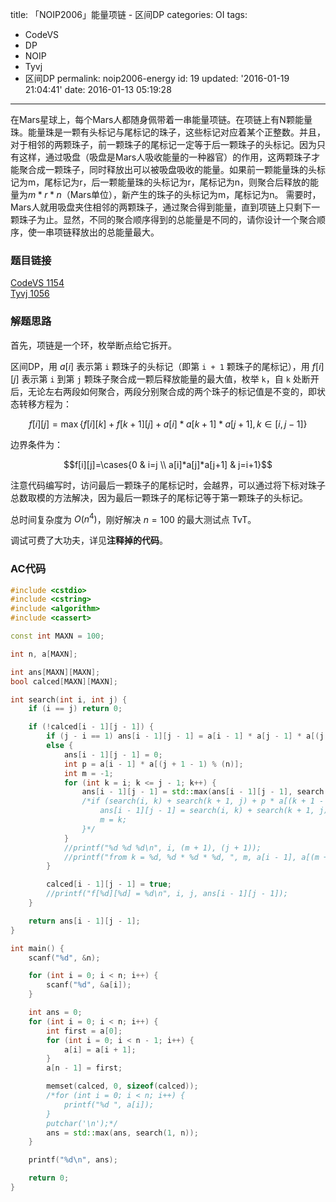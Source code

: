 title: 「NOIP2006」能量项链 - 区间DP
categories: OI
tags: 
  - CodeVS
  - DP
  - NOIP
  - Tyvj
  - 区间DP
permalink: noip2006-energy
id: 19
updated: '2016-01-19 21:04:41'
date: 2016-01-13 05:19:28
---

在Mars星球上，每个Mars人都随身佩带着一串能量项链。在项链上有N颗能量珠。能量珠是一颗有头标记与尾标记的珠子，这些标记对应着某个正整数。并且，对于相邻的两颗珠子，前一颗珠子的尾标记一定等于后一颗珠子的头标记。因为只有这样，通过吸盘（吸盘是Mars人吸收能量的一种器官）的作用，这两颗珠子才能聚合成一颗珠子，同时释放出可以被吸盘吸收的能量。如果前一颗能量珠的头标记为m，尾标记为r，后一颗能量珠的头标记为r，尾标记为n，则聚合后释放的能量为$m*r*n$（Mars单位），新产生的珠子的头标记为m，尾标记为n。
需要时，Mars人就用吸盘夹住相邻的两颗珠子，通过聚合得到能量，直到项链上只剩下一颗珠子为止。显然，不同的聚合顺序得到的总能量是不同的，请你设计一个聚合顺序，使一串项链释放出的总能量最大。

<!-- more -->

### 题目链接
[CodeVS 1154](http://codevs.cn/problem/1154/)  
[Tyvj 1056](http://tyvj.cn/p/1056)

### 解题思路
首先，项链是一个环，枚举断点给它拆开。

区间DP，用 $a[i]$ 表示第 `i` 颗珠子的头标记（即第 `i + 1` 颗珠子的尾标记），用 $f[i][j]$ 表示第 `i` 到第 `j` 颗珠子聚合成一颗后释放能量的最大值，枚举 `k`，自 `k` 处断开后，无论左右两段如何聚合，两段分别聚合成的两个珠子的标记值是不变的，即状态转移方程为：

$$f[i][j]=\max\{f[i][k]+f[k+1][j]+a[i]*a[k+1]*a[j+1],k{\in}[i,j-1]\}$$

边界条件为：

$$f[i][j]=\cases{0 & i=j \\ a[i]*a[j]*a[j+1] & j=i+1}$$

注意代码编写时，访问最后一颗珠子的尾标记时，会越界，可以通过将下标对珠子总数取模的方法解决，因为最后一颗珠子的尾标记等于第一颗珠子的头标记。

总时间复杂度为 $O(n^4)$，刚好解决 $n=100$ 的最大测试点 TvT。

调试可费了大功夫，详见**注释掉的代码**。

### AC代码
```cpp
#include <cstdio>
#include <cstring>
#include <algorithm>
#include <cassert>

const int MAXN = 100;

int n, a[MAXN];

int ans[MAXN][MAXN];
bool calced[MAXN][MAXN];

int search(int i, int j) {
	if (i == j) return 0;

	if (!calced[i - 1][j - 1]) {
		if (j - i == 1) ans[i - 1][j - 1] = a[i - 1] * a[j - 1] * a[(j + 1 - 1) % (n)];
		else {
			ans[i - 1][j - 1] = 0;
			int p = a[i - 1] * a[(j + 1 - 1) % (n)];
			int m = -1;
			for (int k = i; k <= j - 1; k++) {
				ans[i - 1][j - 1] = std::max(ans[i - 1][j - 1], search(i, k) + search(k + 1, j) + p * a[(k + 1 - 1) % (n)]);
				/*if (search(i, k) + search(k + 1, j) + p * a[(k + 1 - 1) % (n)] > ans[i - 1][j - 1]) {
					ans[i - 1][j - 1] = search(i, k) + search(k + 1, j) + p * a[(k + 1 - 1) % (n)];
					m = k;
				}*/
			}
			//printf("%d %d %d\n", i, (m + 1), (j + 1));
			//printf("from k = %d, %d * %d * %d, ", m, a[i - 1], a[(m + 1 - 1) % (n - 1)], a[(j + 1 - 1) % (n - 1)]);
		}

		calced[i - 1][j - 1] = true;
		//printf("f[%d][%d] = %d\n", i, j, ans[i - 1][j - 1]);
	}

	return ans[i - 1][j - 1];
}

int main() {
	scanf("%d", &n);

	for (int i = 0; i < n; i++) {
		scanf("%d", &a[i]);
	}

	int ans = 0;
	for (int i = 0; i < n; i++) {
		int first = a[0];
		for (int i = 0; i < n - 1; i++) {
			a[i] = a[i + 1];
		}
		a[n - 1] = first;

		memset(calced, 0, sizeof(calced));
		/*for (int i = 0; i < n; i++) {
			printf("%d ", a[i]);
		}
		putchar('\n');*/
		ans = std::max(ans, search(1, n));
	}

	printf("%d\n", ans);

	return 0;
}
```